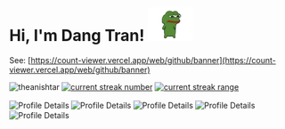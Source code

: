 # Hi, I'm Dang Tran! <img src="https://github.com/dangtranhuu/images/blob/main/frog/gif/zQRCHEK.gif?raw=true"  width="80px" alt="totoro"/>

See: [https://count-viewer.vercel.app/web/github/banner](https://count-viewer.vercel.app/web/github/banner)

<a hrref=""><img src="https://komarev.com/ghpvc/?username=theanishtar&label=Profile%20views&color=0e75b6&style=flat" alt="theanishtar" /></a> <!--![](https://count-viewer.vercel.app/api/github/streak?user=theanishtar)-->
<a href="https://count-viewer.vercel.app/api/auth/profile"><img src="https://count-viewer.vercel.app/api/github/streak?user=theanishtar" alt="current streak number"></a>
<a href="https://count-viewer.vercel.app/api/auth/profile" target="_blank"><img src="https://count-viewer.vercel.app/api/github/range?user=theanishtar" alt="current streak range"></a>

<!-- <img align="center" alt="Profile Details" src="https://count-viewer.vercel.app/api/github/banner?user=theanishtar&background=https://github.com/dangtranhuu/banner-profile/blob/main/gif/17.gif?raw=true&tech=vue" /> -->

<img align="center" alt="Profile Details" src="https://count-viewer.vercel.app/api/github/banner?user=theanishtar&background=0&tech=java" />

<img align="center" alt="Profile Details" src="https://count-viewer.vercel.app/api/github/banner?user=theanishtar&background=3&tech=vue" />

<img align="center" alt="Profile Details" src="https://count-viewer.vercel.app/api/github/banner?user=theanishtar&background=8&tech=react" />

<img align="center" alt="Profile Details" src="https://count-viewer.vercel.app/api/github/banner?user=theanishtar&background=9&tech=node" />

<img align="center" alt="Profile Details" src="https://count-viewer.vercel.app/api/github/banner?user=theanishtar&background=5&tech=vsc" />


